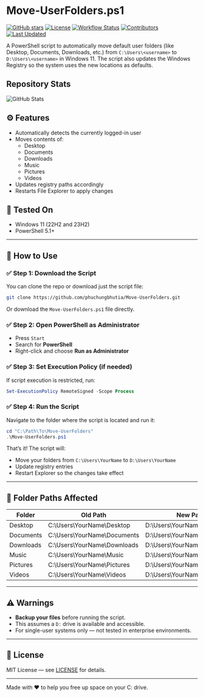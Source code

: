 # Move-UserFolders.ps1
[![GitHub stars](https://img.shields.io/github/stars/phuchungbhutia/prompts-repo)](https://github.com/phuchungbhutia/prompts-repo/stargazers) [![License](https://img.shields.io/github/license/phuchungbhutia/prompts-repo)](https://github.com/phuchungbhutia/prompts-repo/blob/main/LICENSE) [![Workflow Status](https://img.shields.io/github/workflow/status/phuchungbhutia/prompts-repo/Update%20Prompt%20Indexes)](https://github.com/phuchungbhutia/prompts-repo/actions) [![Contributors](https://img.shields.io/github/contributors/phuchungbhutia/prompts-repo)](https://github.com/phuchungbhutia/prompts-repo/graphs/contributors) [![Last Updated](https://img.shields.io/github/last-commit/phuchungbhutia/prompts-repo/main?label=Last%20Updated)](https://github.com/phuchungbhutia/prompts-repo/commits/main)

A PowerShell script to automatically move default user folders (like Desktop, Documents, Downloads, etc.) from `C:\Users\<username>` to `D:\Users\<username>` in Windows 11. The script also updates the Windows Registry so the system uses the new locations as defaults.

## Repository Stats

![GitHub Stats](https://github-readme-stats.vercel.app/api?username=phuchungbhutia&show_icons=true&theme=radical)
## ⚙️ Features

- Automatically detects the currently logged-in user
- Moves contents of:
  - Desktop
  - Documents
  - Downloads
  - Music
  - Pictures
  - Videos
- Updates registry paths accordingly
- Restarts File Explorer to apply changes

## 🧪 Tested On

- Windows 11 (22H2 and 23H2)
- PowerShell 5.1+

---

## 🚀 How to Use

### ✅ Step 1: Download the Script

You can clone the repo or download just the script file:

```bash
git clone https://github.com/phuchungbhutia/Move-UserFolders.git
```

Or download the `Move-UserFolders.ps1` file directly.

### ✅ Step 2: Open PowerShell as Administrator

- Press `Start`
- Search for **PowerShell**
- Right-click and choose **Run as Administrator**

### ✅ Step 3: Set Execution Policy (if needed)

If script execution is restricted, run:

```powershell
Set-ExecutionPolicy RemoteSigned -Scope Process
```

### ✅ Step 4: Run the Script

Navigate to the folder where the script is located and run it:

```powershell
cd "C:\Path\To\Move-UserFolders"
.\Move-UserFolders.ps1
```

That’s it! The script will:

- Move your folders from `C:\Users\YourName` to `D:\Users\YourName`
- Update registry entries
- Restart Explorer so the changes take effect

---

## 📁 Folder Paths Affected

| Folder     | Old Path                  | New Path                  |
|------------|---------------------------|---------------------------|
| Desktop    | C:\Users\YourName\Desktop | D:\Users\YourName\Desktop |
| Documents  | C:\Users\YourName\Documents | D:\Users\YourName\Documents |
| Downloads  | C:\Users\YourName\Downloads | D:\Users\YourName\Downloads |
| Music      | C:\Users\YourName\Music   | D:\Users\YourName\Music   |
| Pictures   | C:\Users\YourName\Pictures | D:\Users\YourName\Pictures |
| Videos     | C:\Users\YourName\Videos  | D:\Users\YourName\Videos  |

---

## ⚠️ Warnings

- **Backup your files** before running the script.
- This assumes a `D:` drive is available and accessible.
- For single-user systems only — not tested in enterprise environments.

---

## 📄 License

MIT License — see [LICENSE](LICENSE) for details.

---

Made with ❤️ to help you free up space on your C: drive.

